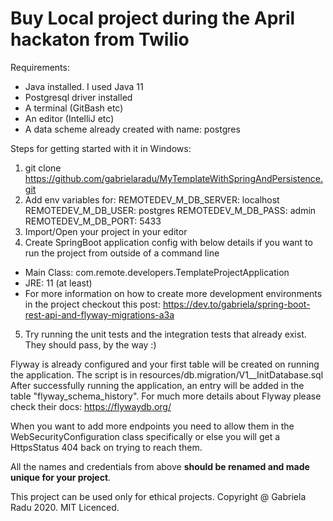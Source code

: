 # Buy Local project during the April hackaton from Twilio

Requirements:
- Java installed. I used Java 11
- Postgresql driver installed
- A terminal (GitBash etc)
- An editor (IntelliJ etc)
- A data scheme already created with name: postgres

Steps for getting started with it in Windows:
1. git clone https://github.com/gabrielaradu/MyTemplateWithSpringAndPersistence.git
2. Add env variables for:
  REMOTEDEV_M_DB_SERVER: localhost
  REMOTEDEV_M_DB_USER: postgres
  REMOTEDEV_M_DB_PASS: admin
  REMOTEDEV_M_DB_PORT: 5433
3. Import/Open your project in your editor
4. Create SpringBoot application config with below details if you want to run the project from outside of a command line
  - Main Class: com.remote.developers.TemplateProjectApplication
  - JRE: 11 (at least)
  - For more information on how to create more development environments in the project checkout this post: https://dev.to/gabriela/spring-boot-rest-api-and-flyway-migrations-a3a
5. Try running the unit tests and the integration tests that already exist. They should pass, by the way :)

Flyway is already configured and your first table will be created on running the application. The script is in resources/db.migration/V1__InitDatabase.sql
After successfully running the application, an entry will be added in the table "flyway_schema_history".
For much more details about Flyway please check their docs: https://flywaydb.org/

When you want to add more endpoints you need to allow them in the WebSecurityConfiguration class specifically or else you will get a HttpsStatus 404 back on trying to reach them.

All the names and credentials from above <b>should be renamed and made unique for your project</b>.

This project can be used only for ethical projects.
Copyright @ Gabriela Radu 2020. MIT Licenced.
